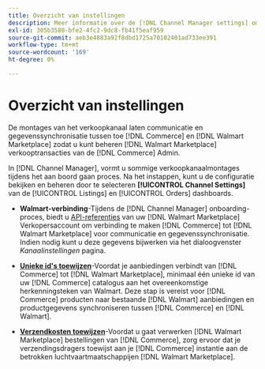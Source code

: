 ```yaml
---
title: Overzicht van instellingen
description: Meer informatie over de [!DNL Channel Manager settings] om authentificatie te vormen en de attributen van de productcatalogus en verzendende dragers in kaart te brengen die worden vereist om verkoopverrichtingen tussen te coördineren [!DNL Commerce] en de [!DNL Walmart Marketplace].
exl-id: 305b3580-bfe2-4fc2-9dc8-fb41f5eaf959
source-git-commit: aeb3e4883a92f8dbd1725a70102401ad733ee391
workflow-type: tm+mt
source-wordcount: '169'
ht-degree: 0%

---
```



# Overzicht van instellingen

De montages van het verkoopkanaal laten communicatie en gegevenssynchronisatie tussen toe [!DNL Commerce] en [!DNL Walmart Marketplace] zodat u kunt beheren [!DNL Walmart Marketplace] verkooptransacties van de [!DNL Commerce] Admin.

In [!DNL Channel Manager], vormt u sommige verkoopkanaalmontages tijdens het aan boord gaan proces. Na het instappen, kunt u de configuratie bekijken en beheren door te selecteren **[!UICONTROL Channel Settings]** van de [!UICONTROL Listings] en [!UICONTROL Orders] dashboards.

* **Walmart-verbinding**-Tijdens de [!DNL Channel Manager] onboarding-proces, biedt u [API-referenties](walmart-requirements.md#generate-a-walmart-marketplace-production-api-key) van uw [!DNL Walmart Marketplace] Verkopersaccount om verbinding te maken [!DNL Commerce] tot [!DNL Walmart Marketplace] voor communicatie en gegevenssynchronisatie. Indien nodig kunt u deze gegevens bijwerken via het dialoogvenster *Kanaalinstellingen* pagina.

* **[Unieke id&#39;s toewijzen](map-catalog-attributes.md)**-Voordat je aanbiedingen verbindt van [!DNL Commerce] tot [!DNL Walmart Marketplace], minimaal één unieke id van uw [!DNL Commerce] catalogus aan het overeenkomstige herkenningsteken van Walmart. Deze stap is vereist voor [!DNL Commerce] producten naar bestaande [!DNL Walmart] aanbiedingen en productgegevens synchroniseren tussen [!DNL Commerce] en [!DNL Walmart].

* **[Verzendkosten toewijzen](map-shipping-carriers.md)**-Voordat u gaat verwerken [!DNL Walmart Marketplace] bestellingen van [!DNL Commerce], zorg ervoor dat je verzendingsdragers toewijst aan je [!DNL Commerce] instantie aan de betrokken luchtvaartmaatschappijen [!DNL Walmart Marketplace].
